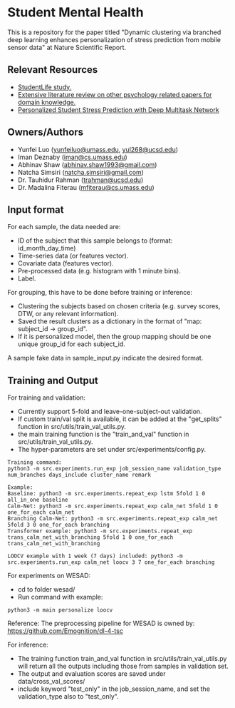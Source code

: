 # Student Mental Health 

This is a repository for the paper titled "Dynamic clustering via branched deep learning enhances personalization of stress prediction from mobile sensor data" at Nature Scientific Report. 

## Relevant Resources

- [StudentLife study.](https://drive.google.com/open?id=171iN3Zis7SKJ-WqXzNmrhdEJut7aFqNS)
- [Extensive literature review on other psychology related papers for domain knowledge.](https://drive.google.com/open?id=1FyUFo0b3cYQv8KJJng-wvpgk_Uk53VI0)
- [Personalized Student Stress Prediction with Deep Multitask Network](https://arxiv.org/abs/1906.11356)

## Owners/Authors
- Yunfei Luo (yunfeiluo@umass.edu, yul268@ucsd.edu)
- Iman Deznaby (iman@cs.umass.edu)
- Abhinav Shaw (abhinav.shaw1993@gmail.com)
- Natcha Simsiri (natcha.simsiri@gmail.com)
- Dr. Tauhidur Rahman (trahman@ucsd.edu)
- Dr. Madalina Fiterau (mfiterau@cs.umass.edu)

## Input format
For each sample, the data needed are:
- ID of the subject that this sample belongs to (format: id_month_day_time)
- Time-series data (or features vector). 
- Covariate data (features vector). 
- Pre-processed data (e.g. histogram with 1 minute bins). 
- Label. 


For grouping, this have to be done before training or inference:
- Clustering the subjects based on chosen criteria (e.g. survey scores, DTW, or any relevant information). 
- Saved the result clusters as a dictionary in the format of "map: subject_id -> group_id". 
- If it is personalized model, then the group mapping should be one unique group_id for each subject_id. 


A sample fake data in sample_input.py indicate the desired format. 

## Training and Output
For training and validation:  
- Currently support 5-fold and leave-one-subject-out validation. 
- If custom train/val split is available, it can be added at the "get_splits" function in src/utils/train_val_utils.py. 
- the main training function is the "train_and_val" function in src/utils/train_val_utils.py. 
- The hyper-parameters are set under src/experiments/config.py. 

```
Training command:  
python3 -m src.experiments.run_exp job_session_name validation_type num_branches days_include cluster_name remark

Example:
Baseline: python3 -m src.experiments.repeat_exp lstm 5fold 1 0 all_in_one baseline
Calm-Net: python3 -m src.experiments.repeat_exp calm_net 5fold 1 0 one_for_each calm_net
Branching Calm-Net: python3 -m src.experiments.repeat_exp calm_net 5fold 3 0 one_for_each branching
Transformer example: python3 -m src.experiments.repeat_exp trans_calm_net_with_branching 5fold 1 0 one_for_each trans_calm_net_with_branching

LOOCV example with 1 week (7 days) included: python3 -m src.experiments.run_exp calm_net loocv 3 7 one_for_each branching
```

For experiments on WESAD:
- cd to folder wesad/
- Run command with example:
```
python3 -m main personalize loocv
```
Reference: The preprocessing pipeline for WESAD is owned by: https://github.com/Emognition/dl-4-tsc 

For inference:
- The training function train_and_val function in src/utils/train_val_utils.py will return all the outputs including those from samples in validation set. 
- The output and evaluation scores are saved under data/cross_val_scores/  
- include keyword "test_only" in the job_session_name, and set the validation_type also to "test_only". 
